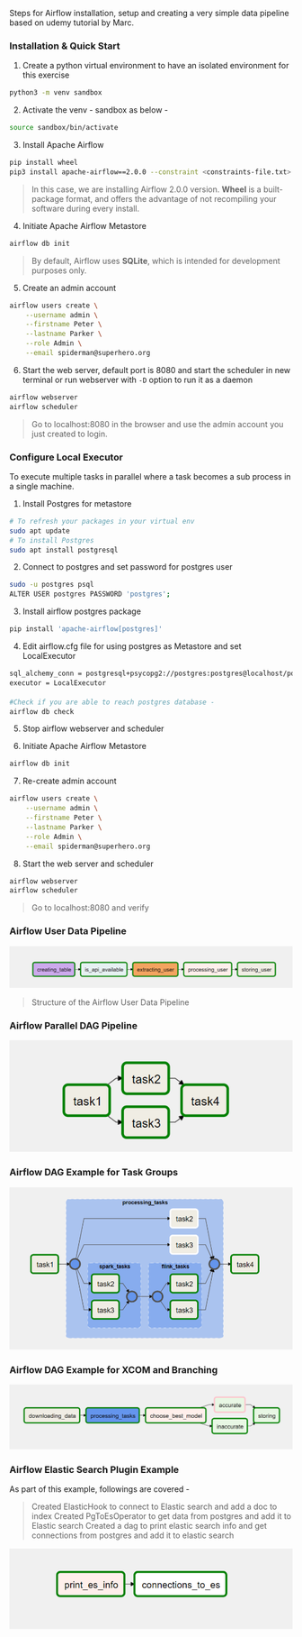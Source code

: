 Steps for Airflow installation, setup and creating a very simple data pipeline based on udemy tutorial by Marc.

### Installation & Quick Start 

1. Create a python virtual environment to have an isolated environment for this exercise
```sh
python3 -m venv sandbox
```
2. Activate the venv - sandbox as below -  
```sh
source sandbox/bin/activate
```
3. Install Apache Airflow   
```sh
pip install wheel
pip3 install apache-airflow==2.0.0 --constraint <constraints-file.txt>
```
> In this case, we are installing Airflow 2.0.0 version. 
> **Wheel** is a built-package format, and offers the advantage of not recompiling your software during every install.
 
4. Initiate Apache Airflow Metastore    
```sh
airflow db init
```
> By default, Airflow uses **SQLite**, which is intended for development purposes only.

5. Create an admin account
```sh
airflow users create \
    --username admin \
    --firstname Peter \
    --lastname Parker \
    --role Admin \
    --email spiderman@superhero.org
```
6. Start the web server, default port is 8080 and start the scheduler in new terminal or run webserver with `-D` option to run it as a daemon
```sh
airflow webserver
airflow scheduler
```
> Go to localhost:8080 in the browser and use the admin account you just created to login.

### Configure Local Executor 
To execute multiple tasks in parallel where a task becomes a sub process in a single machine.

1. Install Postgres for metastore
```sh
# To refresh your packages in your virtual env
sudo apt update
# To install Postgres
sudo apt install postgresql
```

2. Connect to postgres and set password for postgres user
```sh
sudo -u postgres psql
ALTER USER postgres PASSWORD 'postgres';
```

3. Install airflow postgres package
```sh
pip install 'apache-airflow[postgres]'
```

4. Edit airflow.cfg file for using postgres as Metastore and set LocalExecutor
```sh
sql_alchemy_conn = postgresql+psycopg2://postgres:postgres@localhost/postgres
executor = LocalExecutor

#Check if you are able to reach postgres database -
airflow db check
```

5. Stop airflow webserver and scheduler

6. Initiate Apache Airflow Metastore    
```sh
airflow db init
```

7. Re-create admin account
```sh
airflow users create \
    --username admin \
    --firstname Peter \
    --lastname Parker \
    --role Admin \
    --email spiderman@superhero.org
```
8. Start the web server and scheduler
```sh
airflow webserver
airflow scheduler
```
> Go to localhost:8080 and verify 

### Airflow User Data Pipeline

![dag](png/user_processing.PNG)
> Structure of the Airflow User Data Pipeline

### Airflow Parallel DAG Pipeline

![dag](png/parallel_dag.PNG)

### Airflow DAG Example for Task Groups

![dag](png/example_taskgroups.PNG)

### Airflow DAG Example for XCOM and Branching

![dag](png/xcom_dag.PNG)

### Airflow Elastic Search Plugin Example 
As part of this example, followings are covered - 
> Created ElasticHook to connect to Elastic search and add a doc to index
> Created PgToEsOperator to get data from postgres and add it to Elastic search
> Created a dag to print elastic search info and get connections from postgres and add it to elastic search

![dag](png/elasticsearch_dag.PNG)
